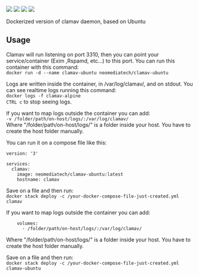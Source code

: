 [![](https://images.microbadger.com/badges/image/neomediatech/clamav-ubuntu.svg)](https://microbadger.com/images/neomediatech/clamav-ubuntu)
[![](https://images.microbadger.com/badges/license/neomediatech/clamav-ubuntu.svg)](https://microbadger.com/images/neomediatech/clamav-docker-ubuntu)
![](https://img.shields.io/github/last-commit/Neomediatech/clamav-docker-ubuntu.svg?style=plastic)
![](https://img.shields.io/github/repo-size/Neomediatech/clamav-docker-ubuntu.svg?style=plastic)

Dockerized version of clamav daemon, based on Ubuntu

## Usage
Clamav will run listening on port 3310, then you can point your service/container (Exim ,Rspamd, etc...) to this port.
You can run this container with this command:  
`docker run -d --name clamav-ubuntu neomediatech/clamav-ubuntu`  

Logs are written inside the container, in /var/log/clamav/, and on stdout. You can see realtime logs running this command:  
`docker logs -f clamav-alpine`  
`CTRL c` to stop seeing logs.  

If you want to map logs outside the container you can add:  
`-v /folder/path/on-host/logs/:/var/log/clamav/`  
Where "/folder/path/on-host/logs/" is a folder inside your host. You have to create the host folder manually.  

You can run it on a compose file like this:  

```
version: '3'  

services:  
  clamav:  
    image: neomediatech/clamav-ubuntu:latest  
    hostname: clamav  
```
Save on a file and then run:  
`docker stack deploy -c /your-docker-compose-file-just-created.yml clamav`

If you want to map logs outside the container you can add:  
```
    volumes:
      - /folder/path/on-host/logs/:/var/log/clamav/
```
Where "/folder/path/on-host/logs/" is a folder inside your host. You have to create the host folder manually.

Save on a file and then run:  
`docker stack deploy -c /your-docker-compose-file-just-created.yml clamav-ubuntu`  
